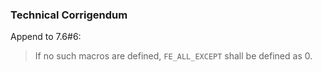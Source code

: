 ### Technical Corrigendum

Append to 7.6#6:

> If no such macros are defined, `FE_ALL_EXCEPT` shall be defined as 0\.
